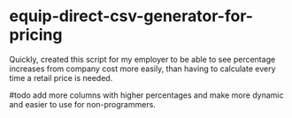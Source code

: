 # equip-direct-csv-generator-for-pricing

Quickly, created this script for my employer to be able to see percentage increases from company cost more easily, than having to calculate every time a retail price is needed.

#todo
add more columns with higher percentages and make more dynamic and easier to use for non-programmers.
